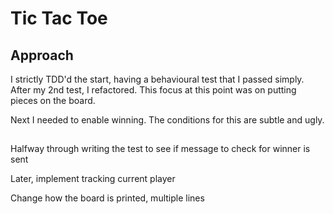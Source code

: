 # Tic Tac Toe

## Approach

I strictly TDD'd the start, having a behavioural test that I passed simply. After my 2nd test, I refactored. This focus at this point was on putting pieces on the board.

Next I needed to enable winning. The conditions for this are subtle and ugly.

##

##

Halfway through writing the test to see if message to check for winner is sent

Later, implement tracking current player

Change how the board is printed, multiple lines